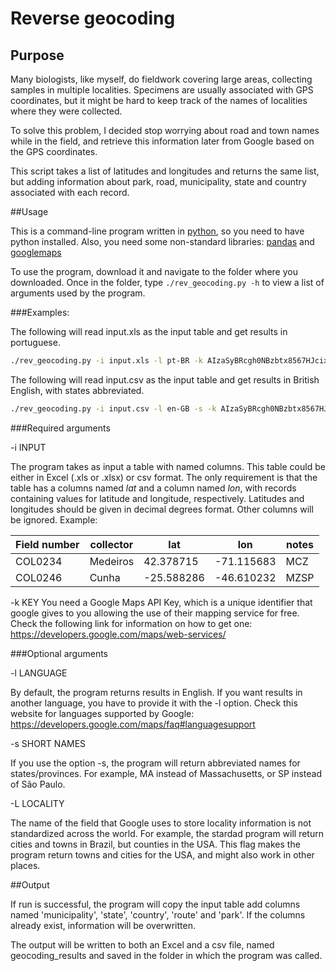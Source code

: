 # Reverse geocoding
## Purpose
Many biologists, like myself, do fieldwork covering large areas, collecting samples in multiple localities. Specimens are usually associated with GPS coordinates, but it might be hard to keep track of the names of localities where they were collected.

To solve this problem, I decided stop worrying about road and town names while in the field, and retrieve this information later from Google based on the GPS coordinates.

This script takes a list of latitudes and longitudes and returns the same list, but adding information about park, road, municipality, state and country associated with each record. 

##Usage

This is a command-line program written in [python](https://www.python.org), so you need to have python installed. Also, you need some non-standard libraries: [pandas](http://pandas.pydata.org) and [googlemaps](https://github.com/googlemaps/google-maps-services-python)

To use the program, download it and navigate to the folder where you downloaded. Once in the folder, type `./rev_geocoding.py -h` to view a list of arguments used by the program.

###Examples:

The following will read input.xls as the input table and get results in portuguese.
```Bash
./rev_geocoding.py -i input.xls -l pt-BR -k AIzaSyBRcgh0NBzbtx8567HJcixDILCYc
```

The following will read input.csv as the input table and get results in British English, with states abbreviated.
```Bash
./rev_geocoding.py -i input.csv -l en-GB -s -k AIzaSyBRcgh0NBzbtx8567HJcixDILCYc
```

###Required arguments

-i INPUT

The program takes as input a table with named columns. This table could be either in Excel (.xls or .xlsx) or csv format. The only requirement is that the table has a columns named *lat* and a column named *lon*, with records containing values for latitude and longitude, respectively. 
Latitudes and longitudes should be given in decimal degrees format. Other columns will be ignored. Example:

Field number | collector | lat | lon | notes
--- | --- | --- | --- | ---
COL0234 | Medeiros | 42.378715 | -71.115683 | MCZ
COL0246 | Cunha | -25.588286 | -46.610232 | MZSP


-k KEY
You need a Google Maps API Key, which is a unique identifier that google gives to you allowing the use of their mapping service for free. Check the following link for information on how to get one: <https://developers.google.com/maps/web-services/> 


###Optional arguments

-l LANGUAGE

By default, the program returns results in English. If you want results in another language, you have to provide it with the -l option. Check this website for languages supported by Google: https://developers.google.com/maps/faq#languagesupport

-s SHORT NAMES

If you use the option -s, the program will return abbreviated names for states/provinces. For example, MA instead of Massachusetts, or SP instead of São Paulo.

-L LOCALITY

The name of the field that Google uses to store locality information is not standardized across the world. For example, the stardad program will return cities and towns in Brazil, but counties in the USA. This flag makes the program return towns and cities for the USA, and might also work in other places.

##Output

If run is successful, the program will copy the input table add columns named 'municipality', 'state', 'country', 'route' and 'park'. If the columns already exist, information will be overwritten.

The output will be written to both an Excel and a csv file, named geocoding_results and saved in the folder in which the program was called.
